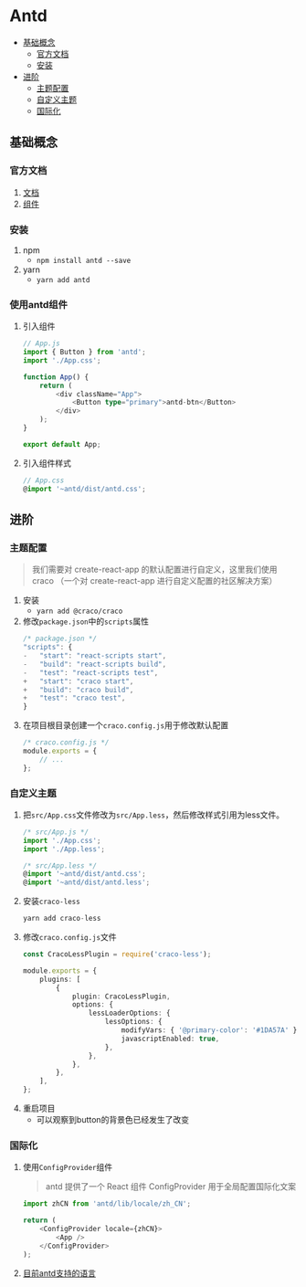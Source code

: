 # Antd

* [基础概念](#基础概念)
    - [官方文档](#官方文档)
    - [安装](#安装)
* [进阶](#进阶)
    - [主题配置](#主题配置)
    - [自定义主题](#自定义主题)
    - [国际化](#国际化)

## 基础概念

### 官方文档
1. [文档](https://ant.design/docs/react/introduce-cn)
2. [组件](https://ant.design/components/overview-cn/)

### 安装
1. npm
    - `npm install antd --save`
2. yarn
    - `yarn add antd`

### 使用antd组件
1. 引入组件
    ```ts
    // App.js
    import { Button } from 'antd';
    import './App.css';

    function App() {
        return (
            <div className="App">
                <Button type="primary">antd-btn</Button>
            </div>
        );
    }

    export default App;

    ```
2. 引入组件样式
    ```ts
    // App.css
    @import '~antd/dist/antd.css';
    ```

## 进阶

### 主题配置
> 我们需要对 create-react-app 的默认配置进行自定义，这里我们使用 craco （一个对 create-react-app 进行自定义配置的社区解决方案）

1. 安装
    - `yarn add @craco/craco`
2. 修改`package.json`中的`scripts`属性
    ```ts
    /* package.json */
    "scripts": {
    -   "start": "react-scripts start",
    -   "build": "react-scripts build",
    -   "test": "react-scripts test",
    +   "start": "craco start",
    +   "build": "craco build",
    +   "test": "craco test",
    }
    ```
3. 在项目根目录创建一个`craco.config.js`用于修改默认配置
    ```ts
    /* craco.config.js */
    module.exports = {
        // ...
    };
    ```

### 自定义主题

1. 把`src/App.css`文件修改为`src/App.less`，然后修改样式引用为less文件。
    ```ts
    /* src/App.js */
    import './App.css';
    import './App.less';
    ```
    ```ts
    /* src/App.less */
    @import '~antd/dist/antd.css';
    @import '~antd/dist/antd.less';
    ```
2. 安装`craco-less`
    ```ts
    yarn add craco-less
    ```
3. 修改`craco.config.js`文件
    ```ts
    const CracoLessPlugin = require('craco-less');

    module.exports = {
        plugins: [
            {
                plugin: CracoLessPlugin,
                options: {
                    lessLoaderOptions: {
                        lessOptions: {
                            modifyVars: { '@primary-color': '#1DA57A' },
                            javascriptEnabled: true,
                        },
                    },
                },
            },
        ],
    };
    ```
4. 重启项目
    - 可以观察到button的背景色已经发生了改变

### 国际化
1. 使用`ConfigProvider`组件
    > antd 提供了一个 React 组件 ConfigProvider 用于全局配置国际化文案
    ```ts
    import zhCN from 'antd/lib/locale/zh_CN';

    return (
        <ConfigProvider locale={zhCN}>
            <App />
        </ConfigProvider>
    );
    ```
2. [目前antd支持的语言](https://ant.design/docs/react/i18n-cn)



